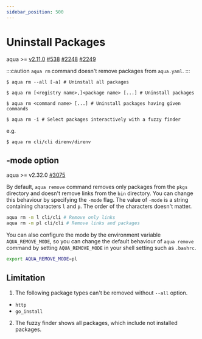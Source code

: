 ```yaml
---
sidebar_position: 500
---
```


# Uninstall Packages

aqua >= [v2.11.0](https://github.com/aquaproj/aqua/releases/tag/v2.11.0) [#538](https://github.com/aquaproj/aqua/issues/538) [#2248](https://github.com/orgs/aquaproj/discussions/2248) [#2249](https://github.com/aquaproj/aqua/pull/2249)

:::caution
`aqua rm` command doesn't remove packages from `aqua.yaml`.
:::

```console
$ aqua rm --all [-a] # Uninstall all packages
```

```console
$ aqua rm [<registry name>,]<package name> [...] # Uninstall packages
```

```console
$ aqua rm <command name> [...] # Uninstall packages having given commands
```

```console
$ aqua rm -i # Select packages interactively with a fuzzy finder
```

e.g.

```console
$ aqua rm cli/cli direnv/direnv
```

## -mode option

aqua >= v2.32.0 [#3075](https://github.com/aquaproj/aqua/pull/3075)

By default, `aqua remove` command removes only packages from the `pkgs` directory and doesn't remove links from the `bin` directory.
You can change this behaviour by specifying the `-mode` flag.
The value of `-mode` is a string containing characters `l` and `p`.
The order of the characters doesn't matter.

```sh
aqua rm -m l cli/cli # Remove only links
aqua rm -m pl cli/cli # Remove links and packages
```

You can also configure the mode by the environment variable `AQUA_REMOVE_MODE`, so you can change the default behaviour of `aqua remove` command by setting `AQUA_REMOVE_MODE` in your shell setting such as `.bashrc`.

```sh
export AQUA_REMOVE_MODE=pl
```

## Limitation

1. The following package types can't be removed without `--all` option.

- `http`
- `go_install`

2. The fuzzy finder shows all packages, which include not installed packages.
